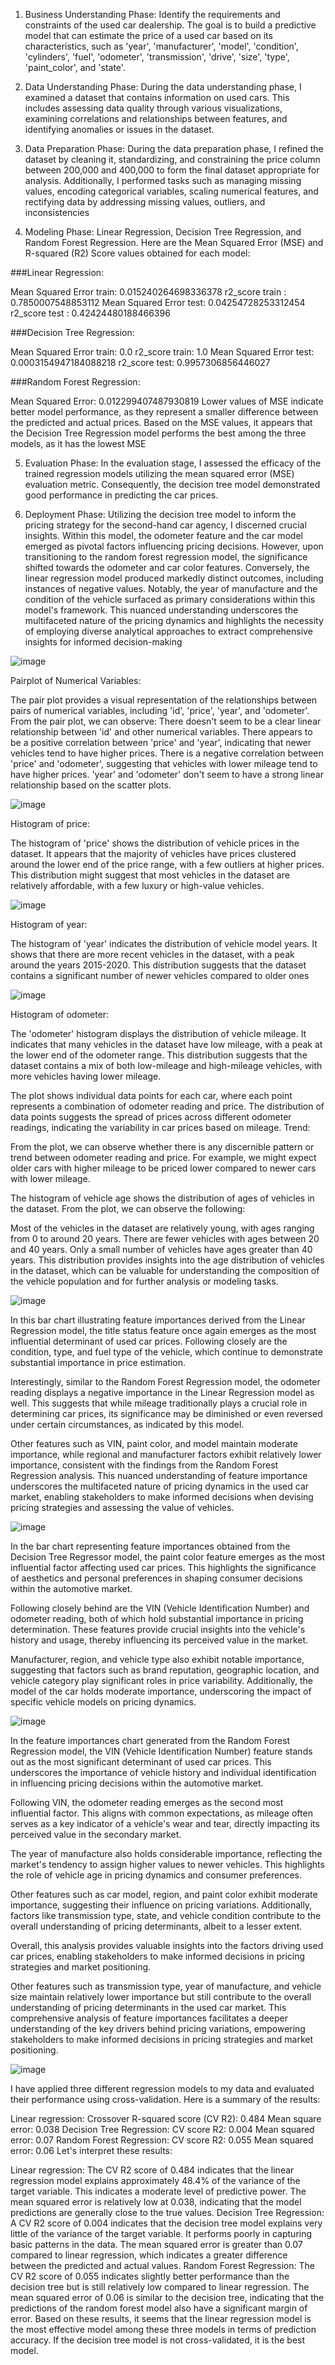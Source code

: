 
1. Business Understanding Phase:
Identify the requirements and constraints of the used car dealership.
The goal is to build a predictive model that can estimate the price of a used car based on its characteristics, such as 'year', 'manufacturer', 'model', 'condition', 'cylinders', 'fuel', 'odometer', 'transmission', 'drive', 'size', 'type', 'paint_color', and 'state'.


2. Data Understanding Phase:
During the data understanding phase, I examined a dataset that contains information on used cars. This includes assessing data quality through various visualizations, examining correlations and relationships between features, and identifying anomalies or issues in the dataset.

3. Data Preparation Phase:
During the data preparation phase, I refined the dataset by cleaning it, standardizing, and constraining the price column between 200,000 and 400,000 to form the final dataset appropriate for analysis. Additionally, I performed tasks such as managing missing values, encoding categorical variables, scaling numerical features, and rectifying data by addressing missing values, outliers, and inconsistencies

4. Modeling Phase:
 Linear Regression, Decision Tree Regression, and Random Forest Regression. Here are the Mean Squared Error (MSE) and R-squared (R2) Score values obtained for each model:

###Linear Regression:

Mean Squared Error train: 0.015240264698336378
 r2_score train : 0.7850007548853112
Mean Squared Error test: 0.04254728253312454
 r2_score test : 0.42424480188466396
 
###Decision Tree Regression:

Mean Squared Error train: 0.0
r2_score train: 1.0
Mean Squared Error test: 0.0003154947184088218
r2_score test: 0.9957306856446027

###Random Forest Regression:

Mean Squared Error: 0.012299407487930819
Lower values of MSE indicate better model performance, as they represent a smaller difference between the predicted and actual prices. Based on the MSE values, it appears that the Decision Tree Regression model performs the best among the three models, as it has the lowest MSE

5. Evaluation Phase:
 In the evaluation stage, I assessed the efficacy of the trained regression models utilizing the mean squared error (MSE) evaluation metric. Consequently, the decision tree model demonstrated good performance in predicting the car prices.

6. Deployment Phase:
Utilizing the decision tree model to inform the pricing strategy for the second-hand car agency, I discerned crucial insights. Within this model, the odometer feature and the car model emerged as pivotal factors influencing pricing decisions. However, upon transitioning to the random forest regression model, the significance shifted towards the odometer and car color features. Conversely, the linear regression model produced markedly distinct outcomes, including instances of negative values. Notably, the year of manufacture and the condition of the vehicle surfaced as primary considerations within this model's framework. This nuanced understanding underscores the multifaceted nature of the pricing dynamics and highlights the necessity of employing diverse analytical approaches to extract comprehensive insights for informed decision-making






![image](https://github.com/Soha1950/As11.1/assets/160794678/85b44635-1c10-467e-acc3-6175a8e0956f)

Pairplot of Numerical Variables:

The pair plot provides a visual representation of the relationships between pairs of numerical variables, including 'id', 'price', 'year', and 'odometer'. From the pair plot, we can observe:
There doesn't seem to be a clear linear relationship between 'id' and other numerical variables.
There appears to be a positive correlation between 'price' and 'year', indicating that newer vehicles tend to have higher prices.
There is a negative correlation between 'price' and 'odometer', suggesting that vehicles with lower mileage tend to have higher prices.
'year' and 'odometer' don't seem to have a strong linear relationship based on the scatter plots.

![image](https://github.com/Soha1950/As11.1/assets/160794678/50769aeb-66a2-4c11-96ff-bd857327de70)

Histogram of price:

The histogram of 'price' shows the distribution of vehicle prices in the dataset. It appears that the majority of vehicles have prices clustered around the lower end of the price range, with a few outliers at higher prices. This distribution might suggest that most vehicles in the dataset are relatively affordable, with a few luxury or high-value vehicles.


![image](https://github.com/Soha1950/As11.1/assets/160794678/6fc9ceab-0be4-4c0e-8d52-540a6f536ee0)

Histogram of year:

The histogram of 'year' indicates the distribution of vehicle model years. It shows that there are more recent vehicles in the dataset, with a peak around the years 2015-2020. This distribution suggests that the dataset contains a significant number of newer vehicles compared to older ones


![image](https://github.com/Soha1950/As11.1/assets/160794678/b1e7951b-e80d-4c03-b32a-c496c8762d4b)

Histogram of odometer:

The 'odometer' histogram displays the distribution of vehicle mileage. It indicates that many vehicles in the dataset have low mileage, with a peak at the lower end of the odometer range. This distribution suggests that the dataset contains a mix of both low-mileage and high-mileage vehicles, with more vehicles having lower mileage.





The plot shows individual data points for each car, where each point represents a combination of odometer reading and price.
The distribution of data points suggests the spread of prices across different odometer readings, indicating the variability in car prices based on mileage.
Trend:

From the plot, we can observe whether there is any discernible pattern or trend between odometer reading and price. For example, we might expect older cars with higher mileage to be priced lower compared to newer cars with lower mileage.


The histogram of vehicle age shows the distribution of ages of vehicles in the dataset. From the plot, we can observe the following:

Most of the vehicles in the dataset are relatively young, with ages ranging from 0 to around 20 years.
There are fewer vehicles with ages between 20 and 40 years.
Only a small number of vehicles have ages greater than 40 years.
This distribution provides insights into the age distribution of vehicles in the dataset, which can be valuable for understanding the composition of the vehicle population and for further analysis or modeling tasks.


![image](https://github.com/Soha1950/As11.1/assets/160794678/41e34c3d-5ded-4320-ab44-6d6913047a24)

In this bar chart illustrating feature importances derived from the Linear Regression model, the title status feature once again emerges as the most influential determinant of used car prices. Following closely are the condition, type, and fuel type of the vehicle, which continue to demonstrate substantial importance in price estimation.

Interestingly, similar to the Random Forest Regression model, the odometer reading displays a negative importance in the Linear Regression model as well. This suggests that while mileage traditionally plays a crucial role in determining car prices, its significance may be diminished or even reversed under certain circumstances, as indicated by this model.

Other features such as VIN, paint color, and model maintain moderate importance, while regional and manufacturer factors exhibit relatively lower importance, consistent with the findings from the Random Forest Regression analysis. This nuanced understanding of feature importance underscores the multifaceted nature of pricing dynamics in the used car market, enabling stakeholders to make informed decisions when devising pricing strategies and assessing the value of vehicles.


![image](https://github.com/Soha1950/As11.1/assets/160794678/d00e45df-a52c-4a04-a55d-64a631626dbf)

In the bar chart representing feature importances obtained from the Decision Tree Regressor model, the paint color feature emerges as the most influential factor affecting used car prices. This highlights the significance of aesthetics and personal preferences in shaping consumer decisions within the automotive market.

Following closely behind are the VIN (Vehicle Identification Number) and odometer reading, both of which hold substantial importance in pricing determination. These features provide crucial insights into the vehicle's history and usage, thereby influencing its perceived value in the market.

Manufacturer, region, and vehicle type also exhibit notable importance, suggesting that factors such as brand reputation, geographic location, and vehicle category play significant roles in price variability. Additionally, the model of the car holds moderate importance, underscoring the impact of specific vehicle models on pricing dynamics.


![image](https://github.com/Soha1950/As11.1/assets/160794678/6ec49e29-d8d7-4f4d-8800-58e630bc41dc)


In the feature importances chart generated from the Random Forest Regression model, the VIN (Vehicle Identification Number) feature stands out as the most significant determinant of used car prices. This underscores the importance of vehicle history and individual identification in influencing pricing decisions within the automotive market.

Following VIN, the odometer reading emerges as the second most influential factor. This aligns with common expectations, as mileage often serves as a key indicator of a vehicle's wear and tear, directly impacting its perceived value in the secondary market.

The year of manufacture also holds considerable importance, reflecting the market's tendency to assign higher values to newer vehicles. This highlights the role of vehicle age in pricing dynamics and consumer preferences.

Other features such as car model, region, and paint color exhibit moderate importance, suggesting their influence on pricing variations. Additionally, factors like transmission type, state, and vehicle condition contribute to the overall understanding of pricing determinants, albeit to a lesser extent.

Overall, this analysis provides valuable insights into the factors driving used car prices, enabling stakeholders to make informed decisions in pricing strategies and market positioning.


Other features such as transmission type, year of manufacture, and vehicle size maintain relatively lower importance but still contribute to the overall understanding of pricing determinants in the used car market. This comprehensive analysis of feature importances facilitates a deeper understanding of the key drivers behind pricing variations, empowering stakeholders to make informed decisions in pricing strategies and market positioning.


![image](https://github.com/Soha1950/As11.1/assets/160794678/c3417dcf-8a64-4c16-a6e8-4638b7029044)

I have applied three different regression models to my data and evaluated their performance using cross-validation. Here is a summary of the results:

Linear regression:
Crossover R-squared score (CV R2): 0.484
Mean square error: 0.038
Decision Tree Regression:
CV score R2: 0.004
Mean squared error: 0.07
Random Forest Regression:
CV score R2: 0.055
Mean squared error: 0.06
Let's interpret these results:

Linear regression:
The CV R2 score of 0.484 indicates that the linear regression model explains approximately 48.4% of the variance of the target variable. This indicates a moderate level of predictive power.
The mean squared error is relatively low at 0.038, indicating that the model predictions are generally close to the true values.
Decision Tree Regression:
A CV R2 score of 0.004 indicates that the decision tree model explains very little of the variance of the target variable. It performs poorly in capturing basic patterns in the data.
The mean squared error is greater than 0.07 compared to linear regression, which indicates a greater difference between the predicted and actual values.
Random Forest Regression:
The CV R2 score of 0.055 indicates slightly better performance than the decision tree but is still relatively low compared to linear regression.
The mean squared error of 0.06 is similar to the decision tree, indicating that the predictions of the random forest model also have a significant margin of error.
Based on these results, it seems that the linear regression model is the most effective model among these three models in terms of prediction accuracy. If the decision tree model is not cross-validated, it is the best model.







